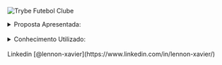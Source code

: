 ![Trybe Futebol Clube](https://github.com/lennon93/trybe-futebol-clube-project/assets/48574942/5abad9aa-8744-4a5e-a6c4-a434890dfce9)

<details>
<summary><span> Proposta Apresentada: </span></summary>
</br>
Esse projeto é um site esportivo que mostra as partidas em andamento e encerradas, uma tabela de classificação que é atualizada automaticamente quando a partida se encerra, podendo fazer login como administrador para atualizar as partidas, com gols feitos e/ou encerrado elas, assim como criar novas partidas. </br>

Foi criado todo o backend para receber, manipular, adicionar e deletar dados do banco de dados e envia-los ao frontend para que ele renderize as páginas.
Esse projeto foi feito seguindo fluxos, primeiramente foi criado o container com o docker para abrigar o backend, banco de dados e frontend.
Então foi criado os modelos para acessar esse banco utilizando um ORM (mapeamento objeto-relacional) chamado Sequelize.
Após isso foi criado todos os serviços, interações e leis de negocio das paginas e finalmente foi criado um controle para enviar elas para o frontend
Tudo isso sendo sempre testados por testes automatizados.
</details>
</br>
<details>
<summary><span> Conhecimento Utilizado: </span></summary>
- Docker </br>
- Sequelize </br>
- Typescript </br>
- POO (Programação Orientada a Objetos) </br>
- Testes utilizando Chai e Sinon </br>
- JsonWebToken </br>
- -Bcrypt </br>
- Princípios SOLID </br>
- ApiRESTful </br>
</details> 
</br>
Linkedin [@lennon-xavier](https://www.linkedin.com/in/lennon-xavier/)
